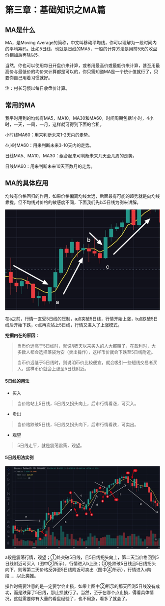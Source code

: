 # 第三章：基础知识之MA篇

## MA是什么

MA，是Moving Average的简称，中文叫移动平均线，你可以理解为一段时间内的平均筹码。比如5日线，也就是日线的MA5，一般的计算方法是用前5天的收盘价相加后再除以5。

当然，你也可以使用每日开盘价来计算，或者用最高价或最低价来计算，甚至用最高价与最低价的均价来计算都是可以的，你只需知道MA是一个统计值就行了，只要你自己用着习惯就好。

注：村长习惯以每日收盘价计算。

## 常用的MA

我平时用到的均线有MA5，MA10，MA30和MA60，时间周期包括1小时，4小时，一天，一周，一月，这样就可得到下面的合租。

小时线MA60：用来判断未来1-2天内的走势。

4小时MA60：用来判断未来3-10天内的走势。

日线MA5、MA10、MA30：组合起来可判断未来几天至几周的走势。

日线MA60：用来判断未来10天至数月的走势。

## MA的具体应用

均线有价格回归的作用，如果价格偏离均线太远，后面最有可能的趋势就是向均线靠拢。但不均线对价格的敏感度不同，下面我们先以5日线为例来讲解。

![5&#x65E5;&#x7EBF;&#x5BF9;&#x8D70;&#x52BF;&#x7684;&#x652F;&#x6491;&#x4E0E;&#x538B;&#x529B;&#x4F5C;&#x7528;](.gitbook/assets/xnip2020-03-30_18-47-06%20%281%29.jpeg)

在a之前，行情一直受5日线的压制，a点突破5日线，行情开始上涨，b点跌破5日线后开始下跌，c点再次站上5日线，行情又进入了上涨模式。

**挖掘内在的原因**：

> 当币价远高于5日线时，就说明5天以来买入的人大都赚了，在盈利时，大多数人都会选择落袋为安（卖出操作），这样币价就会下跌至5日线附近。
>
> 当币价远低于5日线时，则说明币价比较便宜，就会吸引一些短线交易者买入，这样币价就会上涨至5日线附近。

#### 5日线的用法

* 买入

> 当价格站上5日线，5日线又拐头向上，后市行情看涨，可买入。

* 卖出

> 当价格跌破5日线，5日线又拐头向下，后市行情看跌，可卖出。

* 观望

> 5日线走平，就是震荡震荡，观望。

#### 5日线用法实例

![](.gitbook/assets/xnip2020-03-31_10-34-16.jpeg)

a段是震荡行情，观望；①处突破5日线，且5日线拐头向上，第二天当价格回到5日线附近可买入（图中②所示），行情进入b上涨；③处跌破5日线且5日线拐头向下，则等第二天价格反弹至5日线附近可卖出（图中④所示），行情进入c阶段……以此类推。

操作时需要注意的是一定要学会止损，如果上图中②所示的那天回测5日线没有成功，而是跌穿了5日线，那止损就行了。当然，至于在哪个点止损，得看具体情况，这就需要你有大量的看盘经验了，也不用急，看多了就会了。













